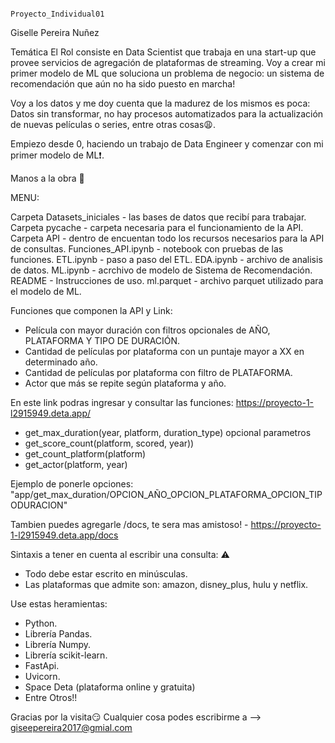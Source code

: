                                                                   Proyecto_Individual01
Giselle Pereira Nuñez



Temática
El Rol consiste en Data Scientist que trabaja en una start-up que provee servicios de agregación de plataformas de streaming. Voy a crear mi primer modelo de ML que soluciona un problema de negocio: un sistema de recomendación que aún no ha sido puesto en marcha!

Voy a los datos y me doy cuenta que la madurez de los mismos es poca: Datos sin transformar, no hay procesos automatizados para la actualización de nuevas películas o series, entre otras cosas😩.

Empiezo desde 0, haciendo un trabajo de Data Engineer y comenzar con mi primer modelo de ML❗. 

Manos a la obra 💪


MENU: 

Carpeta Datasets_iniciales - las bases de datos que recibí para trabajar.
Carpeta pycache - carpeta necesaria para el funcionamiento de la API.
Carpeta API - dentro de encuentan todo los recursos necesarios para la API de consultas.
Funciones_API.ipynb - notebook con pruebas de las funciones.
ETL.ipynb - paso a paso del ETL.
EDA.ipynb - archivo de analisis de datos.
ML.ipynb - acrchivo de modelo de Sistema de Recomendación.
README - Instrucciones de uso.
ml.parquet - archivo parquet utilizado para el modelo de ML.


Funciones que componen la API y Link:
- Película con mayor duración con filtros opcionales de AÑO, PLATAFORMA Y TIPO DE DURACIÓN. 
- Cantidad de películas por plataforma con un puntaje mayor a XX en determinado año.
- Cantidad de películas por plataforma con filtro de PLATAFORMA.
- Actor que más se repite según plataforma y año. 


En este link podras ingresar y consultar las funciones: https://proyecto-1-l2915949.deta.app/
- get_max_duration(year, platform, duration_type) opcional parametros
- get_score_count(platform, scored, year))
- get_count_platform(platform)
- get_actor(platform, year)

Ejemplo de ponerle opciones: "app/get_max_duration/OPCION_AÑO_OPCION_PLATAFORMA_OPCION_TIPODURACION"

Tambien puedes agregarle /docs, te sera mas amistoso! - https://proyecto-1-l2915949.deta.app/docs

Sintaxis a tener en cuenta al escribir una consulta: ⚠️
- Todo debe estar escrito en minúsculas.
- Las plataformas que admite son: amazon, disney_plus, hulu y netflix.

Use estas heramientas:
- Python.
- Librería Pandas.
- Librería Numpy.
- Librería scikit-learn.
- FastApi.
- Uvicorn.
- Space Deta (plataforma online y gratuita)
- Entre Otros!!

Gracias por la visita😏
Cualquier cosa podes escribirme a --> giseepereira2017@gmial.com


